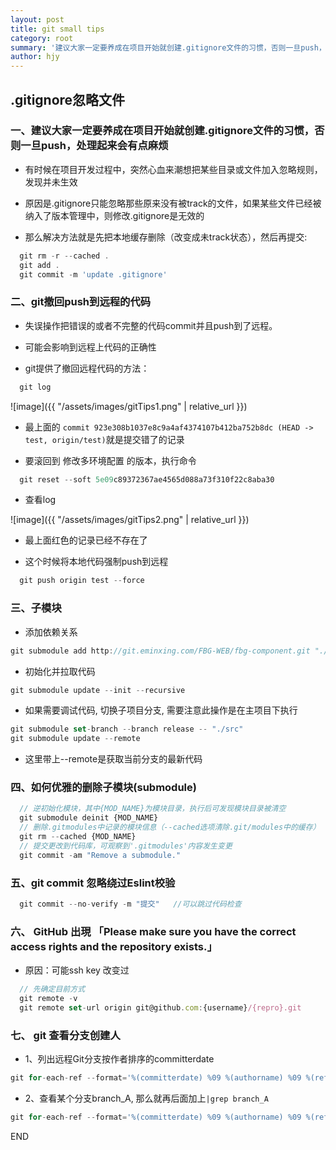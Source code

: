 ```yaml
---
layout: post
title: git small tips
category: root
summary: '建议大家一定要养成在项目开始就创建.gitignore文件的习惯，否则一旦push，处理起来会有点麻烦....'
author: hjy
---
```

## .gitignore忽略文件

### 一、建议大家一定要养成在项目开始就创建.gitignore文件的习惯，否则一旦push，处理起来会有点麻烦

* 有时候在项目开发过程中，突然心血来潮想把某些目录或文件加入忽略规则，发现并未生效

* 原因是.gitignore只能忽略那些原来没有被track的文件，如果某些文件已经被纳入了版本管理中，则修改.gitignore是无效的

* 那么解决方法就是先把本地缓存删除（改变成未track状态），然后再提交:

```javascript
  git rm -r --cached .
  git add .
  git commit -m 'update .gitignore'
```
### 二、git撤回push到远程的代码

* 失误操作把错误的或者不完整的代码commit并且push到了远程。

* 可能会影响到远程上代码的正确性

* git提供了撤回远程代码的方法：

```javascript
  git log
```
![image]({{ "/assets/images/gitTips1.png" | relative_url }})

* 最上面的 `commit 923e308b1037e8c9a4af4374107b412ba752b8dc (HEAD -> test, origin/test)`就是提交错了的记录

* 要滚回到 修改多环境配置 的版本，执行命令

```javascript
  git reset --soft 5e09c89372367ae4565d088a73f310f22c8aba30
```
* 查看log

![image]({{ "/assets/images/gitTips2.png" | relative_url }})

* 最上面红色的记录已经不存在了

* 这个时候将本地代码强制push到远程

```javascript
  git push origin test --force
```
### 三、子模块
* 添加依赖关系

````javascript
git submodule add http://git.eminxing.com/FBG-WEB/fbg-component.git "./src/components/fbg-component"
````

* 初始化并拉取代码

````javascript
git submodule update --init --recursive
````

* 如果需要调试代码, 切换子项目分支, 需要注意此操作是在主项目下执行

````javascript
git submodule set-branch --branch release -- "./src"
git submodule update --remote
````
* 这里带上--remote是获取当前分支的最新代码
### 四、如何优雅的删除子模块(submodule)
```javascript
  // 逆初始化模块，其中{MOD_NAME}为模块目录，执行后可发现模块目录被清空
  git submodule deinit {MOD_NAME}
  // 删除.gitmodules中记录的模块信息（--cached选项清除.git/modules中的缓存）
  git rm --cached {MOD_NAME}
  // 提交更改到代码库，可观察到'.gitmodules'内容发生变更
  git commit -am "Remove a submodule." 
```
### 五、git commit 忽略绕过Eslint校验
```javascript
  git commit --no-verify -m "提交"   //可以跳过代码检查
```
### 六、 GitHub 出現 「Please make sure you have the correct access rights and the repository exists.」
* 原因：可能ssh key 改变过

```javascript
  // 先确定目前方式
  git remote -v
  git remote set-url origin git@github.com:{username}/{repro}.git
```
### 七、 git 查看分支创建人

* 1、列出远程Git分支按作者排序的committerdate
  
```javascript
git for-each-ref --format='%(committerdate) %09 %(authorname) %09 %(refname)' | sort -k5n -k2M -k3n -k4n
```

* 2、查看某个分支branch_A, 那么就再后面加上`|grep branch_A`

```javascript
git for-each-ref --format='%(committerdate) %09 %(authorname) %09 %(refname)' | sort -k5n -k2M -k3n -k4n|grep branch_A
```

END
